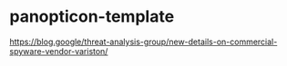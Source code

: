 # panopticon-template

https://blog.google/threat-analysis-group/new-details-on-commercial-spyware-vendor-variston/
